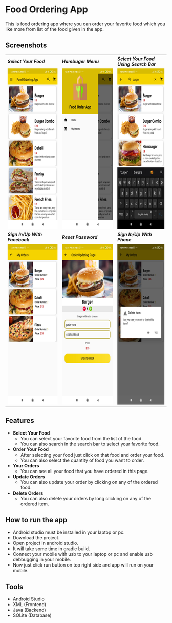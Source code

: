 # Food Ordering App
This is food ordering app where you can order your favorite food which you like more from list of the food given in the app.

## Screenshots
<!-- To set multiple images in grid view -->
<table align="center">
  <tr>
    <td><b><i>Select Your Food</i></b></td>
    <td><b><i>Hambuger Menu</i></b</td>
    <td><b><i>Select Your Food Using Search Bar</i></b></td>
  </tr>
  <tr>
    <td><img src="/Images/Screenshot_1.jpg" width="250" height="500"></td>
    <td><img src="/Images/Screenshot_2.jpg" width="250" height="500"></td>
    <td><img src="/Images/Screenshot_3.jpg" width="250" height="500"></td>
  </tr>
  <tr>
    <td><b><i>Sign In/Up With Facebook</i></b></td>
    <td><b><i>Reset Password</i></b></td>
    <td><b><i>Sign In/Up With Phone</i></b></td>
  </tr>
  <tr>
    <td><img src="/Images/Screenshot_4.jpg" width="250" height="500"></td>
    <td><img src="/Images/Screenshot_5.jpg" width="250" height="500"></td>
    <td><img src="/Images/Screenshot_6.jpg" width="250" height="500"></td>
  </tr>
<!--   <tr>
    <td><b><i>Select Your Country</i></b></td>
  </tr>
  <tr>
    <td><img src="/Images/Screenshot_7.jpg" width="250" height="500"></td>
  </tr> -->
 </table>

## Features
- <b>Select Your Food</b>
  - You can select your favorite food from the list of the food.
  - You can also search in the search bar to select your favorite food.
- <b>Order Your Food</b>
  - After selecting your food just click on that food and order your food.
  - You can also select the quantity of food you want to order.
- <b>Your Orders</b>
  - You can see all your food that you have ordered in this page.
- <b>Update Orders</b>
  - You can also update your order by clicking on any of the ordered food.
- <b>Delete Orders</b>
  - You can also delete your orders by long clicking on any of the ordered item.

## How to run the app
- Android studio must be installed in your laptop or pc.
- Download the project.
- Open project in android studio.
- It will take some time in gradle build.
- Connect your mobile with usb to your laptop or pc and enable usb debbugging in your mobile.
- Now just click run button on top right side and app will run on your mobile.

## Tools
- Android Studio
- XML (Frontend)
- Java (Backend)
- SQLite (Database)
